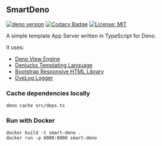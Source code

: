 ## SmartDeno

[![deno version](https://img.shields.io/badge/deno-^1.10.2-lightgrey?logo=deno)](https://github.com/denoland/deno)
[![Codacy Badge](https://app.codacy.com/project/badge/Grade/7ce723763948494fb69c6efd861fce4c)](https://www.codacy.com/gh/guildenstern70/SmartDeno/dashboard?utm_source=github.com&amp;utm_medium=referral&amp;utm_content=guildenstern70/SmartDeno&amp;utm_campaign=Badge_Grade)
[![License: MIT](https://img.shields.io/badge/License-MIT-yellow.svg)](https://opensource.org/licenses/MIT)

A simple template App Server written in TypeScript for Deno.

It uses:

* [Deno View Engine](https://deno.land/x/view_engine@v1.5.1)
* [Denjucks Templating Language](https://deno.land/x/denjucks@1.1.1)
* [Bootstrap Responsive HTML Library](https://getbootstrap.com/)
* [DyeLog Logger](https://deno.land/x/dyelog@v0.1.1)

### Cache dependencies locally

    deno cache src/deps.ts

### Run with Docker

    docker build -t smart-deno .
    docker run -p 8000:8000 smart-deno



